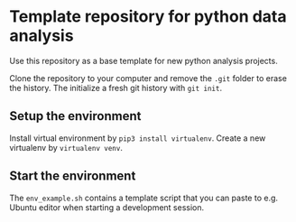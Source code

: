 # Template repository for python data analysis
Use this repository as a base template for new python analysis projects.

Clone the repository to your computer and remove the `.git` folder to erase the history. The initialize a fresh git history with `git init`.

## Setup the environment
Install virtual environment by `pip3 install virtualenv`. Create a new virtualenv by `virtualenv venv`.

## Start the environment
The `env_example.sh` contains a template script that you can paste to e.g. Ubuntu editor when starting a development session.
